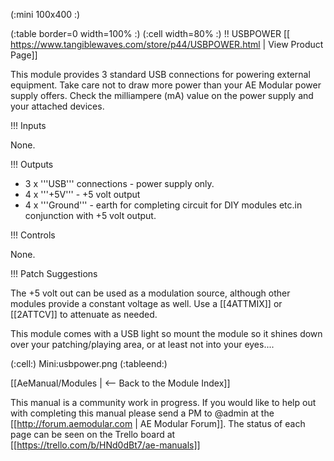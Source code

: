 (:mini 100x400 :)

(:table border=0 width=100% :)
(:cell width=80% :) 
!! USBPOWER
[[ https://www.tangiblewaves.com/store/p44/USBPOWER.html | View Product Page]]

This module provides 3 standard USB connections for powering external equipment. Take care not to draw more power than your AE Modular power supply offers. Check the milliampere (mA) value on the power supply and your attached devices.

!!! Inputs

None.

!!! Outputs

* 3 x '''USB''' connections - power supply only.
* 4 x '''+5V''' - +5 volt output
* 4 x '''Ground''' -  earth for completing circuit for DIY modules etc.in conjunction with +5 volt output.

!!! Controls

None.

!!! Patch Suggestions

The +5 volt out can be used as a modulation source, although other modules provide a constant voltage as well. Use a [[4ATTMIX]] or [[2ATTCV]] to attenuate as needed.

This module comes with a USB light so mount the module so it shines down over your patching/playing area, or at least not into your eyes....

(:cell:) Mini:usbpower.png
(:tableend:)

[[AeManual/Modules | <-- Back to the Module Index]]

This manual is a community work in progress. If you would like to help out with completing this manual please send a PM to @admin at the [[http://forum.aemodular.com | AE Modular Forum]].  The status of each page can be seen on the Trello board at [[https://trello.com/b/HNd0dBt7/ae-manuals]]